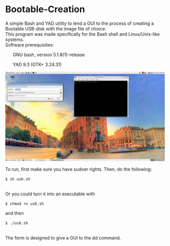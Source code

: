 # Bootable-Creation
A simple Bash and YAD utility to lend a GUI to the process of creating a Bootable USB-disk with the image file of choice.<br>
This program was made specifically for the Bash shell and Linux/Unix-like systems.<br> 
Software prerequisites:<br>
<ul>GNU bash, version 5.1.8(1)-release</ul>
<ul>YAD 9.3 (GTK+ 3.24.31)</ul>

![alt text](https://github.com/nahorov/Bootable-Creation/blob/main/screenshot.png?raw=true)

To run, first make sure you have sudoer rights. Then, do the following:<br>
```
$ sh usb.sh
```
<br>
Or you could turn it into an executable with<br>

```
$ chmod +x usb.sh
```
and then<br>

```
$ ./usb.sh
```
<br>
The form is designed to give a GUI to the dd command.


